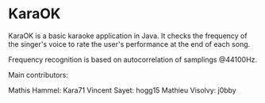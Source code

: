 # KaraOK
KaraOK is a basic karaoke application in Java. It checks the frequency of the singer's voice to rate the user's performance at the end of each song.

Frequency recognition is based on autocorrelation of samplings @44100Hz.

Main contributors:

Mathis Hammel: Kara71
Vincent Sayet: hogg15
Mathieu Visolvy: j0bby